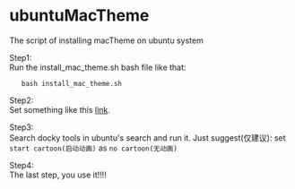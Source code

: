 # ubuntuMacTheme
The script of installing macTheme on ubuntu system

Step1:<br>
   Run the install_mac_theme.sh bash file like that:<br>
   ```Shell
      bash install_mac_theme.sh
   ```
            
Step2:<br>
   Set something like this [link](https://www.jianshu.com/p/246d629f1ee5).

Step3:<br>
      Search docky tools in ubuntu's search and run it.
      Just suggest(仅建议): set ``start cartoon(启动动画)`` as ``no cartoon(无动画)``

Step4:<br>
      The last step, you use it!!!!
